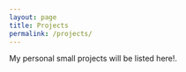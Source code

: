```yaml
---
layout: page
title: Projects
permalink: /projects/
---
```


My personal small projects will  be listed here!.<br />

